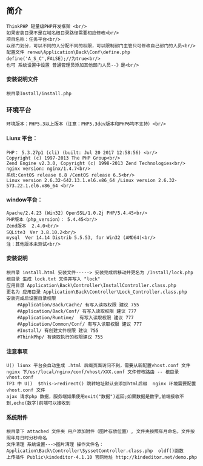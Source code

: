 ﻿## 简介
	ThinkPHP 轻量级PHP开发框架 <br/>
	如果安装目录不是在域名根目录路径需要相应修改<br/>
	项目名称：任务平台<br/>
	以部门划分，可以不同的人分配不同的权限，可以限制部门主管只可修改自己部门的人员<br/>
	配置文件 renwu\Application\Back\Conf\define.php   define('A_S_C',FALSE);//为true<br/>
	也可 系统设置中设置 普通管理员添加其他部门人员--》是<br/>
#### 安装说明文件
	根目录Install/install.php
### 环境平台
	环境版本：PHP5.3以上版本（注意：PHP5.3dev版本和PHP6均不支持）<br/>
#### Liunx 平台：<br/>
	PHP： 5.3.27p1 (cli) (built: Jul 20 2017 12:58:56) <br/>
	Copyright (c) 1997-2013 The PHP Group<br/>
	Zend Engine v2.3.0, Copyright (c) 1998-2013 Zend Technologies<br/>
	nginx version: nginx/1.4.7<br/>
	系统:CentOS release 6.8 /CentOS release 6.5<br/>
	Linux version 2.6.32-642.13.1.el6.x86_64 /Linux version 2.6.32-573.22.1.el6.x86_64 <br/>
#### window平台：<br/>
	Apache/2.4.23 (Win32) OpenSSL/1.0.2j PHP/5.4.45<br/>
	PHP版本（php_version）：	5.4.45<br/>
	Zend版本	2.4.0<br/>
	SQLite3　Ver 3.8.10.2<br/>
	mysql  Ver 14.14 Distrib 5.5.53, for Win32 (AMD64)<br/>
	注：其他版本未测试<br/>
#### 安装说明
	根目录 install.html 安装文件-----> 安装完成后移动并更名为 /Install/lock.php
	根目录 生成 lock.txt 文件并写入 "lock"
	应用目录 Application\Back\Controller\InstallController.class.php 
	更名为 应用目录 Application\Back\Controller\Lock_Controller.class.php
    安装完成后设置目录权限
		#Application/Back/Cache/ 有写入读取权限 建议 755
		#Application/Back/Conf/ 有写入读取权限 建议 777
		#Application/Runtime/  有写入读取权限 建议 777
		#Application/Common/Conf/ 有写入读取权限 建议 777
		#Install/ 有创建文件权限 建议 755
		#ThinkPhp/ 有读取执行的权限建议 755

#### 注意事项
	U() liunx 平台会自动生成 .html 后缀页面访问不到，需要从新配置vhost.conf 文件
	nginx 下/usr/local/nginx/conf/vhost/XXX.conf 文件修改路由 -- 根目录 vhost.conf
	TP3 中 U()  $this->redirect() 跳转地址默认会添加html后缀  nginx 环境需要配置 vhost.conf 文件
    ajax 请求php 数据，服务端如果使用exit("数据")返回;如果数据是数字,前端接收不到,echo(数字)前端可以接收到
	
#### 系统附件
	根目录下 attached 文件夹 用户添加附件（图片存放位置）, 文件夹按照年月命名，文件按照年月日时分秒命名
	文件清理 系统设置--->图片清理 操作文件名：Application\Back\Controller\SyssetController.class.php  oldf()函数
	上传插件 Public\kindeditor-4.1.10 官网地址 http://kindeditor.net/demo.php
	
	
